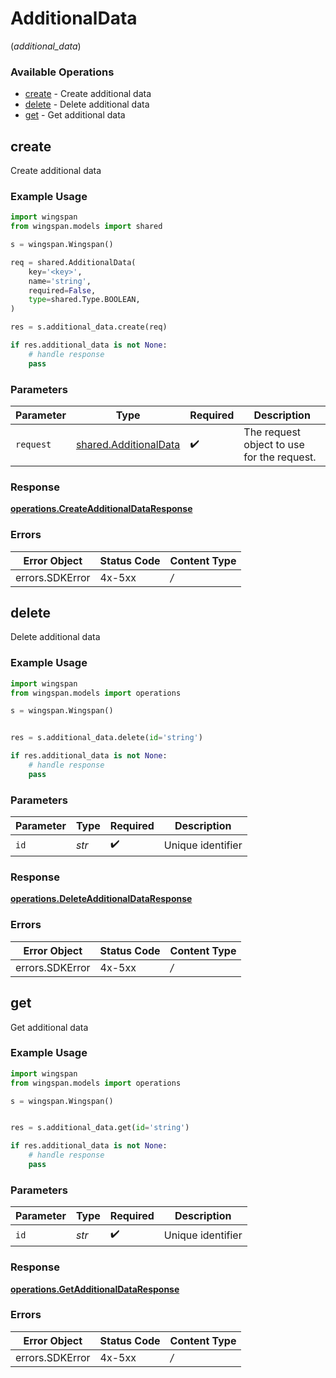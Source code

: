 # AdditionalData
(*additional_data*)

### Available Operations

* [create](#create) - Create additional data
* [delete](#delete) - Delete additional data
* [get](#get) - Get additional data

## create

Create additional data

### Example Usage

```python
import wingspan
from wingspan.models import shared

s = wingspan.Wingspan()

req = shared.AdditionalData(
    key='<key>',
    name='string',
    required=False,
    type=shared.Type.BOOLEAN,
)

res = s.additional_data.create(req)

if res.additional_data is not None:
    # handle response
    pass
```

### Parameters

| Parameter                                                      | Type                                                           | Required                                                       | Description                                                    |
| -------------------------------------------------------------- | -------------------------------------------------------------- | -------------------------------------------------------------- | -------------------------------------------------------------- |
| `request`                                                      | [shared.AdditionalData](../../models/shared/additionaldata.md) | :heavy_check_mark:                                             | The request object to use for the request.                     |


### Response

**[operations.CreateAdditionalDataResponse](../../models/operations/createadditionaldataresponse.md)**
### Errors

| Error Object    | Status Code     | Content Type    |
| --------------- | --------------- | --------------- |
| errors.SDKError | 4x-5xx          | */*             |

## delete

Delete additional data

### Example Usage

```python
import wingspan
from wingspan.models import operations

s = wingspan.Wingspan()


res = s.additional_data.delete(id='string')

if res.additional_data is not None:
    # handle response
    pass
```

### Parameters

| Parameter          | Type               | Required           | Description        |
| ------------------ | ------------------ | ------------------ | ------------------ |
| `id`               | *str*              | :heavy_check_mark: | Unique identifier  |


### Response

**[operations.DeleteAdditionalDataResponse](../../models/operations/deleteadditionaldataresponse.md)**
### Errors

| Error Object    | Status Code     | Content Type    |
| --------------- | --------------- | --------------- |
| errors.SDKError | 4x-5xx          | */*             |

## get

Get additional data

### Example Usage

```python
import wingspan
from wingspan.models import operations

s = wingspan.Wingspan()


res = s.additional_data.get(id='string')

if res.additional_data is not None:
    # handle response
    pass
```

### Parameters

| Parameter          | Type               | Required           | Description        |
| ------------------ | ------------------ | ------------------ | ------------------ |
| `id`               | *str*              | :heavy_check_mark: | Unique identifier  |


### Response

**[operations.GetAdditionalDataResponse](../../models/operations/getadditionaldataresponse.md)**
### Errors

| Error Object    | Status Code     | Content Type    |
| --------------- | --------------- | --------------- |
| errors.SDKError | 4x-5xx          | */*             |
